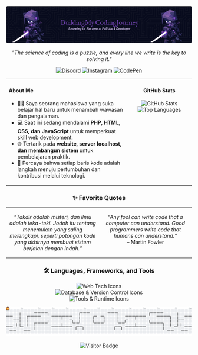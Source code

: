 <!-- ================================================================================================================================== -->

<!-- HEADER -->

<!-- Ganti URL di bawah ini dengan URL gambar header Anda yang sudah diunggah ke GitHub. -->

<!-- Cara mendapatkan URL: Buka file gambar di repo Anda -> Klik tombol "Raw" -> Salin URL dari address bar browser. -->

<!-- ================================================================================================================================== -->

<p align="center">
<img src="https://raw.githubusercontent.com/FirmanSyah2078/FirmanSyah2078/main/src/header-image.png" alt="Header Banner"/>
</p>

<!-- ================================================================================================================================== -->

<!-- INTRO & SOCIAL MEDIA -->

<!-- ================================================================================================================================== -->

<p align="center">
<i>"The science of coding is a puzzle, and every line we write is the key to solving it."</i>
</p>

<p align="center">
<!-- GANTI # DENGAN LINK PROFIL SOSIAL MEDIA ANDA -->
<a href="#" target="_blank"><img src="https://raw.githubusercontent.com/maurodesouza/profile-readme-generator/master/src/assets/icons/social/discord/default.svg" width="36" height="24" alt="Discord"/></a>
<a href="#" target="_blank"><img src="https://raw.githubusercontent.com/maurodesouza/profile-readme-generator/master/src/assets/icons/social/instagram/default.svg" width="36" height="24" alt="Instagram"/></a>
<a href="#" target="_blank"><img src="https://raw.githubusercontent.com/maurodesouza/profile-readme-generator/master/src/assets/icons/social/codepen/default.svg" width="36" height="24" alt="CodePen"/></a>
</p>

<!-- ================================================================================================================================== -->

<!-- KONTEN UTAMA: TATA LETAK DUA KOLOM -->

<!-- ================================================================================================================================== -->

<table>
<tr>
<!-- KOLOM KIRI: TENTANG SAYA -->
<td valign="top" width="65%">
<h4 align="left">About Me</h4>
<ul>
<li>👨‍🎓 Saya seorang mahasiswa yang suka belajar hal baru untuk menambah wawasan dan pengalaman.</li>
<li>💻 Saat ini sedang mendalami <strong>PHP, HTML, CSS, dan JavaScript</strong> untuk memperkuat skill web development.</li>
<li>🌐 Tertarik pada <strong>website, server localhost, dan membangun sistem</strong> untuk pembelajaran praktik.</li>
<li>🚀 Percaya bahwa setiap baris kode adalah langkah menuju pertumbuhan dan kontribusi melalui teknologi.</li>
</ul>
</td>
<!-- KOLOM KANAN: STATISTIK GITHUB -->
<td valign="top" width="35%">
<h4 align="center">GitHub Stats</h4>
<p align="center">
<!-- Ganti "FirmanSyah2078" dengan username GitHub Anda jika berbeda -->
<img src="https://www.google.com/search?q=https://github-readme stats.vercel.app/api%3Fusername%3DFirmanSyah2078%26show_icons%3Dtrue%26locale%3Did%26theme%3Dtokyonight%26hide_border%3Dtrue" alt="GitHub Stats" />
<img src="https://www.google.com/search?q=https://github-readme-stats.vercel.app/api/top-langs/%3Fusername%3DFirmanSyah2078%26layout%3Dcompact%26locale%3Did%26theme%3Dtokyonight%26hide_border%3Dtrue" alt="Top Languages" />
</p>
</td>
</tr>
</table>

<!-- ================================================================================================================================== -->

<!-- KUTIPAN FAVORIT: KANAN-KIRI -->

<!-- ================================================================================================================================== -->

<h3 align="center">✨ Favorite Quotes</h3>
<table>
<tr>
<td width="50%" valign="top">
<p align="center">
<i>“Takdir adalah misteri, dan ilmu adalah teka-teki. Jodoh itu tentang menemukan yang saling melengkapi, seperti potongan kode yang akhirnya membuat sistem berjalan dengan indah.”</i>
</p>
</td>
<td width="50%" valign="top">
<p align="center">
<i>“Any fool can write code that a computer can understand. Good programmers write code that humans can understand.”</i>
<br>– Martin Fowler
</p>
</td>
</tr>
</table>

<!-- ================================================================================================================================== -->

<!-- TEKNOLOGI & TOOLS -->

<!-- ================================================================================================================================== -->

<h3 align="center">🛠️ Languages, Frameworks, and Tools</h3>
<p align="center">
<img src="https://www.google.com/search?q=https://skillicons.dev/icons%3Fi%3Dhtml,css,js,php,laravel,tailwind" height="30" alt="Web Tech Icons"/>
<br>
<img src="https://www.google.com/search?q=https://skillicons.dev/icons%3Fi%3Dmysql,mongodb,git,github,gitlab" height="30" alt="Database & Version Control Icons"/>
<br>
<img src="https://www.google.com/search?q=https://skillicons.dev/icons%3Fi%3Dvscode,figma,canva,nodejs" height="30" alt="Tools & Runtime Icons"/>
</p>

<!-- ================================================================================================================================== -->

<!-- GRAFIK KONTRIBUSI PAC-MAN -->

<!-- ================================================================================================================================== -->

<picture>
<source media="(prefers-color-scheme: dark)" srcset="https://raw.githubusercontent.com/FirmanSyah2078/FirmanSyah2078/output/pacman-contribution-graph-dark.svg" />
<source media="(prefers-color-scheme: light)" srcset="https://raw.githubusercontent.com/FirmanSyah2078/FirmanSyah2078/output/pacman-contribution-graph.svg" />
<img alt="Pac-Man Contribution Graph" src="https://raw.githubusercontent.com/FirmanSyah2078/FirmanSyah2078/output/pacman-contribution-graph.svg" />
</picture>

<!-- ================================================================================================================================== -->

<!-- FOOTER: VISITOR BADGE -->

<!-- ================================================================================================================================== -->

<p align="center">
<img src="https://visitor-badge.laobi.icu/badge?page_id=F.F&left_color=black&right_color=mediumpurple&left_text=%F0%9F%91%8B%20Hi%20there!%20Thanks%20for%20dropping%20by."  alt="Visitor Badge"/>
</p>

